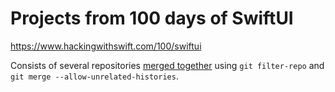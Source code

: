 Projects from 100 days of SwiftUI
=================================

https://www.hackingwithswift.com/100/swiftui

Consists of several repositories [merged together](https://stackoverflow.com/a/10548919/214373) using `git filter-repo` and `git merge --allow-unrelated-histories`.

